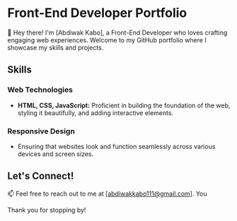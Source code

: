 # Front-End Developer Portfolio

👋 Hey there! I'm [Abdiwak Kabo], a Front-End Developer who loves crafting engaging web experiences. Welcome to my GitHub portfolio where I showcase my skills and projects.

## Skills

### Web Technologies
- **HTML, CSS, JavaScript:** Proficient in building the foundation of the web, styling it beautifully, and adding interactive elements.

### Responsive Design
- Ensuring that websites look and function seamlessly across various devices and screen sizes.



## Let's Connect!

📫 Feel free to reach out to me at [abdiwakkabo111@gmail.com]. You 



Thank you for stopping by!
